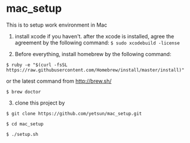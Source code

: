 mac_setup
=========

This is to setup work environment in Mac

1. install xcode if you haven't.
after the xcode is installed, agree the agreement by the following command:
`$ sudo xcodebuild -license`


2. Before everything, install homebrew by the following command:

`$ ruby -e "$(curl -fsSL https://raw.githubusercontent.com/Homebrew/install/master/install)"`

or the latest command from http://brew.sh/

`$ brew doctor`

3. clone this project by 

`$ git clone https://github.com/yetsun/mac_setup.git`

`$ cd mac_setup`

`$ ./setup.sh`

